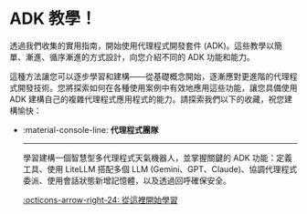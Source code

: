 # ADK 教學！

透過我們收集的實用指南，開始使用代理程式開發套件 (ADK)。這些教學以簡單、漸進、循序漸進的方式設計，向您介紹不同的 ADK 功能和能力。

這種方法讓您可以逐步學習和建構——從基礎概念開始，逐漸應對更進階的代理程式開發技術。您將探索如何在各種使用案例中有效地應用這些功能，讓您具備使用 ADK 建構自己的複雜代理程式應用程式的能力。請探索我們以下的收藏，祝您建構愉快：

<div class="grid cards" markdown>

-   :material-console-line: **代理程式團隊**

    ---

    學習建構一個智慧型多代理程式天氣機器人，並掌握關鍵的 ADK 功能：定義工具、使用 LiteLLM 搭配多個 LLM (Gemini、GPT、Claude)、協調代理程式委派、使用會話狀態新增記憶體，以及透過回呼確保安全。

    [:octicons-arrow-right-24: 從這裡開始學習](tutorials-agent-team.md)

</div>
